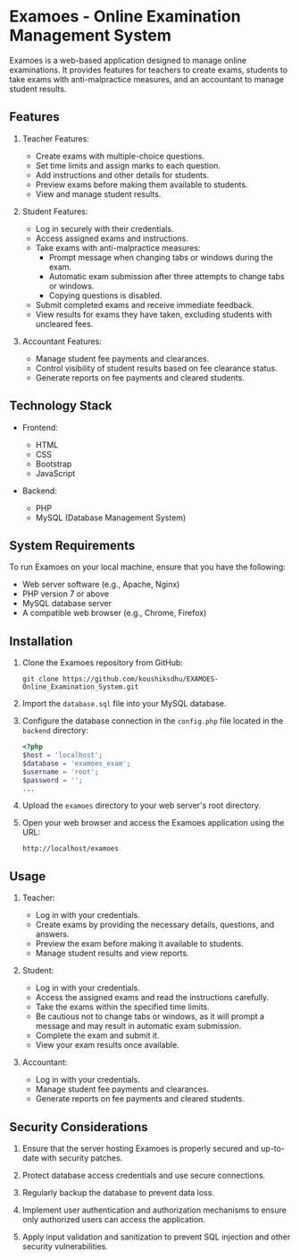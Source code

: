 # Examoes - Online Examination Management System

Examoes is a web-based application designed to manage online examinations. It provides features for teachers to create exams, students to take exams with anti-malpractice measures, and an accountant to manage student results.

## Features

1. Teacher Features:
   - Create exams with multiple-choice questions.
   - Set time limits and assign marks to each question.
   - Add instructions and other details for students.
   - Preview exams before making them available to students.
   - View and manage student results.

2. Student Features:
   - Log in securely with their credentials.
   - Access assigned exams and instructions.
   - Take exams with anti-malpractice measures:
     - Prompt message when changing tabs or windows during the exam.
     - Automatic exam submission after three attempts to change tabs or windows.
     - Copying questions is disabled.
   - Submit completed exams and receive immediate feedback.
   - View results for exams they have taken, excluding students with uncleared fees.

3. Accountant Features:
   - Manage student fee payments and clearances.
   - Control visibility of student results based on fee clearance status.
   - Generate reports on fee payments and cleared students.

## Technology Stack

- Frontend:
  - HTML
  - CSS
  - Bootstrap
  - JavaScript

- Backend:
  - PHP
  - MySQL (Database Management System)

## System Requirements

To run Examoes on your local machine, ensure that you have the following:

- Web server software (e.g., Apache, Nginx)
- PHP version 7 or above
- MySQL database server
- A compatible web browser (e.g., Chrome, Firefox)

## Installation

1. Clone the Examoes repository from GitHub:
   ```
   git clone https://github.com/koushiksdhu/EXAMOES-Online_Examination_System.git
   ```

2. Import the `database.sql` file into your MySQL database.

3. Configure the database connection in the `config.php` file located in the `backend` directory:
   ```php
   <?php
   $host = 'localhost';
   $database = 'examoes_exam';
   $username = 'root';
   $password = '';
   ...
   ```

4. Upload the `examoes` directory to your web server's root directory.

5. Open your web browser and access the Examoes application using the URL:
   ```
   http://localhost/examoes
   ```

## Usage

1. Teacher:
   - Log in with your credentials.
   - Create exams by providing the necessary details, questions, and answers.
   - Preview the exam before making it available to students.
   - Manage student results and view reports.

2. Student:
   - Log in with your credentials.
   - Access the assigned exams and read the instructions carefully.
   - Take the exams within the specified time limits.
   - Be cautious not to change tabs or windows, as it will prompt a message and may result in automatic exam submission.
   - Complete the exam and submit it.
   - View your exam results once available.

3. Accountant:
   - Log in with your credentials.
   - Manage student fee payments and clearances.
   - Generate reports on fee payments and cleared students.

## Security Considerations

1. Ensure that the server hosting Examoes is properly secured and up-to-date with security patches.

2. Protect database access credentials and use secure connections.

3. Regularly backup the database to prevent data loss.

4. Implement user authentication and authorization mechanisms to ensure only authorized users can access the application.

5. Apply input validation and sanitization to prevent SQL injection and other security vulnerabilities.
